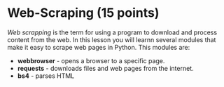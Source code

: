 # Web-Scraping (15 points)
*Web scrapping* is the term for using a program to download and process content from the web. In this lesson you will learnn several modules that make it easy to scrape web pages in Python.  This modules are:
- **webbrowser** - opens a browser to a specific page.
- **requests** - downloads files and web pages from the internet.
- **bs4** - parses HTML
